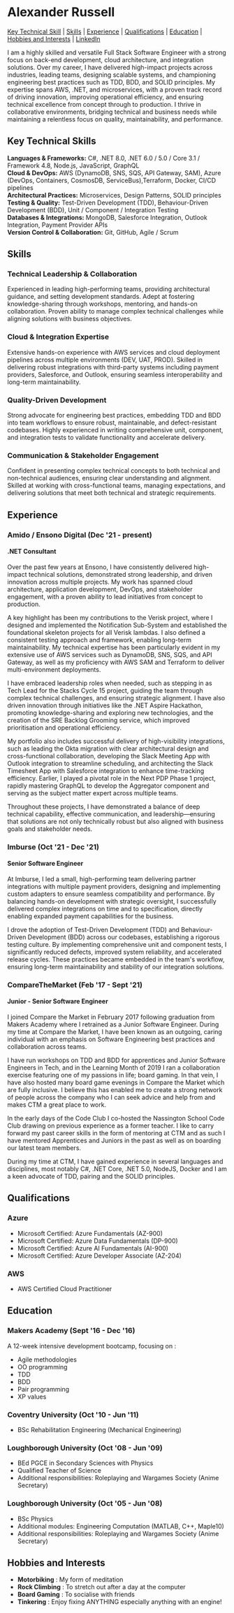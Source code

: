 # Alexander Russell

[Key Technical Skill](#key-technical-skills) | [Skills](#skills) | [Experience](#experience) | [Qualifications](#qualifications) | [Education](#education) | [Hobbies and Interests](#hobbies-and-interests) | [LinkedIn](https://www.linkedin.com/in/ali-russell-086366132/)

I am a highly skilled and versatile Full Stack Software Engineer with a strong focus on back-end development, cloud architecture, and integration solutions. Over my career, I have delivered high-impact projects across industries, leading teams, designing scalable systems, and championing engineering best practices such as TDD, BDD, and SOLID principles. My expertise spans AWS, .NET, and microservices, with a proven track record of driving innovation, improving operational efficiency, and ensuring technical excellence from concept through to production. I thrive in collaborative environments, bridging technical and business needs while maintaining a relentless focus on quality, maintainability, and performance.

## Key Technical Skills

**Languages & Frameworks:** C#, .NET 8.0, .NET 6.0 / 5.0 / Core 3.1 / Framework 4.8, Node.js, JavaScript, GraphQL  
**Cloud & DevOps:** AWS (DynamoDB, SNS, SQS, API Gateway, SAM), Azure (DevOps, Containers, CosmosDB, ServiceBus),Terraform, Docker, CI/CD pipelines  
**Architectural Practices:** Microservices, Design Patterns, SOLID principles  
**Testing & Quality:** Test-Driven Development (TDD), Behaviour-Driven Development (BDD), Unit / Component / Integration Testing  
**Databases & Integrations:** MongoDB, Salesforce Integration, Outlook Integration, Payment Provider APIs  
**Version Control & Collaboration:** Git, GitHub, Agile / Scrum

## Skills

### Technical Leadership & Collaboration
Experienced in leading high-performing teams, providing architectural guidance, and setting development standards. Adept at fostering knowledge-sharing through workshops, mentoring, and hands-on collaboration. Proven ability to manage complex technical challenges while aligning solutions with business objectives.

### Cloud & Integration Expertise
Extensive hands-on experience with AWS services and cloud deployment pipelines across multiple environments (DEV, UAT, PROD). Skilled in delivering robust integrations with third-party systems including payment providers, Salesforce, and Outlook, ensuring seamless interoperability and long-term maintainability.

### Quality-Driven Development
Strong advocate for engineering best practices, embedding TDD and BDD into team workflows to ensure robust, maintainable, and defect-resistant codebases. Highly experienced in writing comprehensive unit, component, and integration tests to validate functionality and accelerate delivery.

### Communication & Stakeholder Engagement
Confident in presenting complex technical concepts to both technical and non-technical audiences, ensuring clear understanding and alignment. Skilled at working with cross-functional teams, managing expectations, and delivering solutions that meet both technical and strategic requirements.
## Experience

### Amido / Ensono Digital (Dec '21 - present)

#### .NET Consultant

Over the past few years at Ensono, I have consistently delivered high-impact technical solutions, demonstrated strong leadership, and driven innovation across multiple projects. My work has spanned cloud architecture, application development, DevOps, and stakeholder engagement, with a proven ability to lead initiatives from concept to production.

A key highlight has been my contributions to the Verisk project, where I designed and implemented the Notification Sub-System and established the foundational skeleton projects for all Verisk lambdas. I also defined a consistent testing approach and framework, enabling long-term maintainability. My technical expertise has been particularly evident in my extensive use of AWS services such as DynamoDB, SNS, SQS, and API Gateway, as well as my proficiency with AWS SAM and Terraform to deliver multi-environment deployments.

I have embraced leadership roles when needed, such as stepping in as Tech Lead for the Stacks Cycle 15 project, guiding the team through complex technical challenges, and ensuring strategic alignment. I have also driven innovation through initiatives like the .NET Aspire Hackathon, promoting knowledge-sharing and exploring new technologies, and the creation of the SRE Backlog Grooming service, which improved prioritisation and operational efficiency.

My portfolio also includes successful delivery of high-visibility integrations, such as leading the Okta migration with clear architectural design and cross-functional collaboration, developing the Slack Meeting App with Outlook integration to streamline scheduling, and architecting the Slack Timesheet App with Salesforce integration to enhance time-tracking efficiency. Earlier, I played a pivotal role in the Next PDP Phase 1 project, rapidly mastering GraphQL to develop the Aggregator component and serving as the subject matter expert across multiple teams.

Throughout these projects, I have demonstrated a balance of deep technical capability, effective communication, and leadership—ensuring that solutions are not only technically robust but also aligned with business goals and stakeholder needs.

### Imburse (Oct '21 - Dec '21)

#### Senior Software Engineer

At Imburse, I led a small, high-performing team delivering partner integrations with multiple payment providers, designing and implementing custom adapters to ensure seamless compatibility and performance. By balancing hands-on development with strategic oversight, I successfully delivered complex integrations on time and to specification, directly enabling expanded payment capabilities for the business.

I drove the adoption of Test-Driven Development (TDD) and Behaviour-Driven Development (BDD) across our codebases, establishing a rigorous testing culture. By implementing comprehensive unit and component tests, I significantly reduced defects, improved system reliability, and accelerated release cycles. These practices became embedded in the team's workflow, ensuring long-term maintainability and stability of our integration solutions.

### CompareTheMarket (Feb '17 - Sept '21)

#### Junior - Senior Software Engineer

I joined Compare the Market in February 2017 following graduation from Makers Academy where I retrained as a Junior Software Engineer. During my time at Compare the Market, I have been known as an outgoing, caring individual with an emphasis on Software Engineering best practices and collaboration across teams.

I have run workshops on TDD and BDD for apprentices and Junior Software Engineers in Tech, and in the Learning Month of 2019 I ran a collaboration exercise featuring one of my passions in life; board gaming. In that vein, I have also hosted many board game evenings in Compare the Market which are fully inclusive. I believe this has enabled me to create a strong network of people across the company who I can seek advice and help from and makes CTM a great place to work.

In the early days of the Code Club I co-hosted the Nassington School Code Club drawing on previous experience as a former teacher. I like to carry forward my past career skills in the form of mentoring at CTM and as such I have mentored Apprentices and Juniors in the past as well as on boarding our latest team members.

During my time at CTM, I have gained experience in several languages and disciplines, most notably C#, .NET Core, .NET 5.0, NodeJS, Docker and I am a keen advocate of TDD, pairing and the SOLID principles.

## Qualifications

### Azure

- Microsoft Certified: Azure Fundamentals (AZ-900)
- Microsoft Certified: Azure Data Fundamentals (DP-900)
- Microsoft Certified: Azure AI Fundamentals (AI-900)
- Microsoft Certified: Azure Developer Associate (AZ-204)

### AWS

- AWS Certified Cloud Practitioner

## Education

### Makers Academy (Sept '16 - Dec '16)

A 12-week intensive development bootcamp, focusing on :

- Agile methodologies
- OO programming
- TDD
- BDD
- Pair programming
- XP values

### Coventry University (Oct '10 - Jun '11)

- BSc Rehabilitation Engineering (Mechanical Engineering)

### Loughborough University (Oct '08 - Jun '09)

- BEd PGCE in Secondary Sciences with Physics
- Qualified Teacher of Science
- Additional responsibilities: Roleplaying and Wargames Society (Anime Secretary)

### Loughborough University (Oct '05 - Jun '08)

- BSc Physics
- Additional modules: Engineering Computation (MATLAB, C++, Maple10)
- Additional responsibilities: Roleplaying and Wargames Society (Anime Secretary)

## Hobbies and Interests

- **Motorbiking** : My form of meditation
- **Rock Climbing** : To stretch out after a day at the computer
- **Board Gaming** : To socialise with friends
- **Tinkering** : Enjoy fixing ANYTHING especially anything with an engine!

